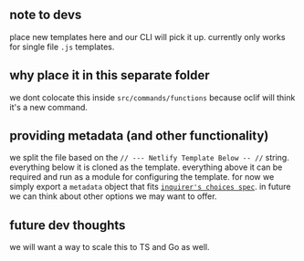 ## note to devs

place new templates here and our CLI will pick it up. currently only works for single file `.js` templates.

## why place it in this separate folder

we dont colocate this inside `src/commands/functions` because oclif will think it's a new command.

## providing metadata (and other functionality)

we split the file based on the `// --- Netlify Template Below -- //` string. everything below it is cloned as the template. everything above it can be required and run as a module for configuring the template. for now we simply export a `metadata` object that fits [`inquirer's choices spec`](https://www.npmjs.com/package/inquirer#question). in future we can think about other options we may want to offer.

## future dev thoughts

we will want a way to scale this to TS and Go as well.
